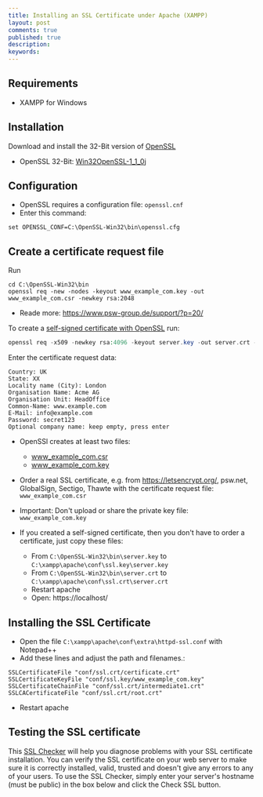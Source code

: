 ```yaml
---
title: Installing an SSL Certificate under Apache (XAMPP)
layout: post
comments: true
published: true
description: 
keywords: 
---
```


## Requirements

* XAMPP for Windows

## Installation

Download and install the 32-Bit version of [OpenSSL](https://slproweb.com/products/Win32OpenSSL.html)

* OpenSSL 32-Bit: [Win32OpenSSL-1_1_0j](https://slproweb.com/download/Win32OpenSSL-1_1_0j.exe)

## Configuration

* OpenSSL requires a configuration file: `openssl.cnf`
* Enter this command:

```
set OPENSSL_CONF=C:\OpenSSL-Win32\bin\openssl.cfg
```

## Create a certificate request file

Run

```
cd C:\OpenSSL-Win32\bin
openssl req -new -nodes -keyout www_example_com.key -out www_example_com.csr -newkey rsa:2048
```
* Reade more: <https://www.psw-group.de/support/?p=20/>

To create a [self-signed certificate with OpenSSL](https://stackoverflow.com/a/10176685/1461181) run:

```php
openssl req -x509 -newkey rsa:4096 -keyout server.key -out server.crt -days 365 -nodes
```

Enter the certificate request data:

```
Country: UK
State: XX
Locality name (City): London
Organisation Name: Acme AG
Organisation Unit: HeadOffice
Common-Name: www.example.com
E-Mail: info@example.com
Password: secret123
Optional company name: keep empty, press enter
```

* OpenSSl creates at least two files:
  * www_example_com.csr
  * www_example_com.key

* Order a real SSL certificate, e.g. from <https://letsencrypt.org/>, psw.net, GlobalSign, Sectigo, Thawte with the certificate request file: `www_example_com.csr`

* Important: Don't upload or share the private key file: `www_example_com.key`

* If you created a self-signed certificate, then you don't have to order a certificate, just copy these files:
  * From `C:\OpenSSL-Win32\bin\server.key` to `C:\xampp\apache\conf\ssl.key\server.key`
  * From `C:\OpenSSL-Win32\bin\server.crt` to `C:\xampp\apache\conf\ssl.crt\server.crt`
  * Restart apache
  * Open: https://localhost/

## Installing the SSL Certificate

* Open the file `C:\xampp\apache\conf\extra\httpd-ssl.conf` with Notepad++
* Add these lines and adjust the path and filenames.:

```
SSLCertificateFile "conf/ssl.crt/certificate.crt"
SSLCertificateKeyFile "conf/ssl.key/www_example_com.key"
SSLCertificateChainFile "conf/ssl.crt/intermediate1.crt"
SSLCACertificateFile "conf/ssl.crt/root.crt"
```

* Restart apache

## Testing the SSL certificate

This [SSL Checker](https://www.sslshopper.com/ssl-checker.html) will help you diagnose problems with your SSL certificate installation. You can verify the SSL certificate on your web server to make sure it is correctly installed, valid, trusted and doesn't give any errors to any of your users. To use the SSL Checker, simply enter your server's hostname (must be public) in the box below and click the Check SSL button.
